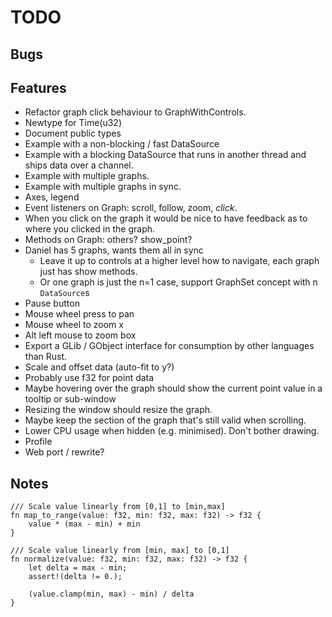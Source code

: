 # TODO

## Bugs

## Features
* Refactor graph click behaviour to GraphWithControls.
* Newtype for Time(u32)
* Document public types
* Example with a non-blocking / fast DataSource
* Example with a blocking DataSource that runs in another thread and ships data over a channel.
* Example with multiple graphs.
* Example with multiple graphs in sync.
* Axes, legend
* Event listeners on Graph: scroll, follow, zoom, _click_.
* When you click on the graph it would be nice to have feedback as to
  where you clicked in the graph.
* Methods on Graph: others? show_point?
* Daniel has 5 graphs, wants them all in sync
  * Leave it up to controls at a higher level how to navigate, each graph just has show methods.
  * Or one graph is just the n=1 case, support GraphSet concept with n `DataSource`s
* Pause button
* Mouse wheel press to pan
* Mouse wheel to zoom x
* Alt left mouse to zoom box
* Export a GLib / GObject interface for consumption by other languages than Rust.
* Scale and offset data (auto-fit to y?)
* Probably use f32 for point data
* Maybe hovering over the graph should show the current point value in a tooltip or sub-window
* Resizing the window should resize the graph.
* Maybe keep the section of the graph that's still valid when scrolling.
* Lower CPU usage when hidden (e.g. minimised). Don't bother drawing.
* Profile
* Web port / rewrite?

## Notes

```
/// Scale value linearly from [0,1] to [min,max]
fn map_to_range(value: f32, min: f32, max: f32) -> f32 {
    value * (max - min) + min
}

/// Scale value linearly from [min, max] to [0,1]
fn normalize(value: f32, min: f32, max: f32) -> f32 {
    let delta = max - min;
    assert!(delta != 0.);

    (value.clamp(min, max) - min) / delta
}
```
